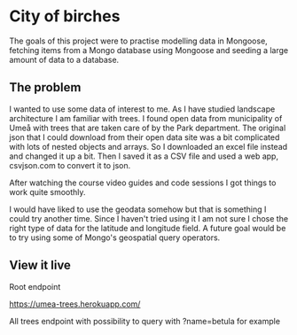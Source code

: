 # City of birches

The goals of this project were to practise modelling data in Mongoose, fetching items from a Mongo database using Mongoose and seeding a large amount of data to a database.

## The problem

I wanted to use some data of interest to me. As I have studied landscape architecture I am familiar with trees. I found open data from municipality of Umeå with trees that are taken care of by the Park department. The original json that I could download from their open data site was a bit complicated with lots of nested objects and arrays. So I downloaded an excel file instead and changed it up a bit. Then I saved it as a CSV file and used a web app, csvjson.com to convert it to json. 

After watching the course video guides and code sessions I got things to work quite smoothly. 

I would have liked to use the geodata somehow but that is something I could try another time. Since I haven't tried using it I am not sure I chose the right type of data for the latitude and longitude field. A future goal would be to try using some of Mongo's geospatial query operators.



## View it live

Root endpoint

https://umea-trees.herokuapp.com/

All trees endpoint 
with possibility to query with ?name=betula  for example
